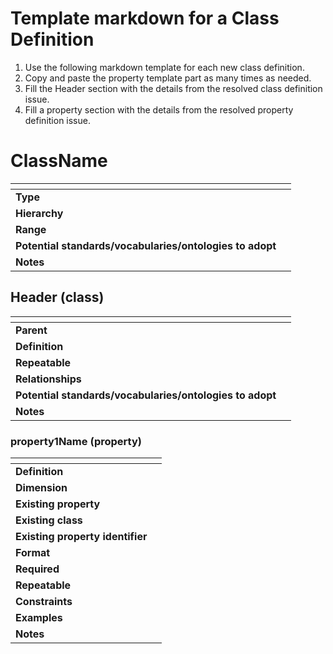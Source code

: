 # Template markdown for a Class Definition

1. Use the following markdown template for each new class definition.
2. Copy and paste the property template part as many times as needed.
3. Fill the Header section with the details from the resolved class definition issue.
4. Fill a property section with the details from the resolved property definition issue.



# ClassName 

| <!-- --> | <!-- --> |
| ---- | ---- |
| **Type** |  |
| **Hierarchy** |  |
| **Range** |  |
| **Potential standards/vocabularies/ontologies to adopt** |  |
| **Notes** |  |


## Header (class)

| <!-- --> | <!-- --> |
| ---- | ---- |
| **Parent** |  |
| **Definition** |  |
| **Repeatable** |  |
| **Relationships** |  |
| **Potential standards/vocabularies/ontologies to adopt** | |
| **Notes** |  |

### property1Name (property)

| <!-- --> | <!-- --> |
| ---- | ---- |
| **Definition** |  |
| **Dimension** |  |
| **Existing property** |  |
| **Existing class** |  |
| **Existing property identifier** |  |
| **Format** |  |
| **Required** |  |
| **Repeatable** |  |
| **Constraints** |  |
| **Examples** |  |
| **Notes** |  |

